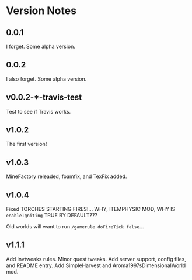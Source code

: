 # Version Notes

## 0.0.1

I forget. Some alpha version.

## 0.0.2

I also forget. Some alpha version.

## v0.0.2-*-travis-test

Test to see if Travis works.

## v1.0.2

The first version!


## v1.0.3

MineFactory releaded, foamfix, and TexFix added.

## v1.0.4

Fixed TORCHES STARTING FIRES!... WHY, ITEMPHYSIC MOD, WHY IS `enableIgniting` TRUE BY DEFAULT???

Old worlds will want to run `/gamerule doFireTick false`...

## v1.1.1

Add invtweaks rules.
Minor quest tweaks.
Add server support, config files, and README entry.
Add SimpleHarvest and Aroma1997sDimensionalWorld mod.